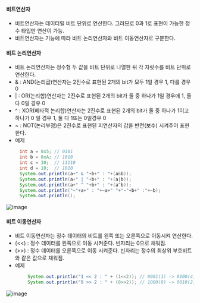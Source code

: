#### 비트연산자  
  - 비트연산자는 데이터릴 비트 단위로 연산한다. 그러므로 0과 1로 표현이 가능한 정수 타입만 연산이 가능.  
  - 비트연산자는 기능에 따라 비트 논리연산자와 비트 이동연산자로 구분한다.  
  
#### 비트 논리연산자  
  - 비트 논리연산자는 정수형 두 값을 비트 단위로 나열한 뒤 각 자릿수를 비트 단위로 연산한다.  
  - & : AND(논리곱)연산자는 2진수로 표현된 2개의 bit가 모두 1일 경우 1, 다를 경우 0  
  - | : OR(논리합)연산자는 2진수로 표현된 2개의 bit가 둘 중 하나가 1일 경우에 1, 둘 다 0일 경우 0  
  - ^ : XOR(베타적 논리합)연산자는 2진수로 표현된 2개의 bit가 둘 중 하나가 1이고 하나가 0 일 경우 1, 둘 다 1또는 0일경우 0  
  - ~ : NOT(논리부정)은 2진수로 표현된 피연산자의 갑을 반전(보수) 시켜주어 표현한다.  
  - 예제  
``` java  
	 int a = 0x5; // 0101  
	 int b = 0xA; // 1010  
	 int c = 30;  // 11110  
	 int d = 10;  // 1010  
	 System.out.println(a+" & "+b+" : "+(a&b));  
	 System.out.println(a+" | "+b+" : "+(a|b));  
	 System.out.println(a+" ^ "+b+" : "+(a^b));   
	 System.out.println("~"+a+" : "+~a+" "+"~"+b+" :"+~b);  
	 System.out.println();    
```  
   ![image](https://user-images.githubusercontent.com/67041069/85854116-c2694600-b7ee-11ea-9a07-fb67b15bd000.png)  

    
#### 비트 이동연산자  
  - 비트 이동연산자는 정수 데이터의 비트를 왼쪽 또는 오른쪽으로 이동시켜 연산한다.  
  - (<<) : 정수 데이터를 왼쪽으로 이동 시켜준다. 빈자리는 0으로 채워짐.  
  - (>>) : 정수 데이터를 오른쪽으로 이동 시켜준다.  빈자리는 정수의 최상위 부호비트와 같은 값으로 채워짐.  
  - 예제  
``` java  
        System.out.println("1 << 2 : " + (1<<2)); // 0001(1) -> 0100(4)  
        System.out.println("8 >> 2 : " + (8>>2)); // 1000(8) -> 0010(2)    
```  
   ![image](https://user-images.githubusercontent.com/67041069/85854706-dc575880-b7ef-11ea-92d1-6ee50bebc614.png)  
  
